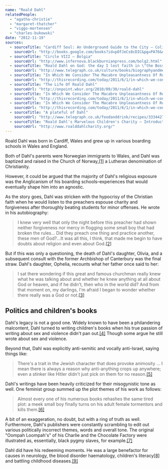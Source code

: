 ```yaml
---
name: "Roald Dahl"
relatedPeople:
  - "agatha-christie"
  - "margaret-thatcher"
  - "viggo-mortensen"
  - "charles-bukowski"
date: "2012-11-19"
sources:
  - sourceTitle: "Cardiff Soul: An Underground Guide to the City – Colin Palfrey"
    sourceUrl: "http://books.google.com/books?id=pOfJeCs0cDIC&pg=PA76&dq=ROALD+DAHL+BAPTISED+Norwegian+Church&hl=en&ei=uRINTZLKKNG4hAfvt9i3Dg&sa=X&oi=book_result&ct=result&resnum=3&ved=0CDkQ6AEwAg#v=onepage&q=ROALD%20DAHL%20BAPTISED%20Norwegian%20Church&f=false"
  - sourceTitle: "Circle VIII – Bolgia"
    sourceUrl: "http://www.infernova.blackburnianpress.com/bolg2.html"
  - sourceTitle: "Roald Dahl on God: the day I lost faith in \"the Boss.\""
    sourceUrl: "http://www.telegraph.co.uk/culture/books/biographyandmemoirreviews/7930223/Roald-Dahl-on-God-the-day-I-lost-faith-in-the-Boss.html"
  - sourceTitle: "In Which We Consider The Macabre Unpleasantness Of Roald Dahl"
    sourceUrl: "http://thisrecording.com/today/2011/6/1/in-which-we-consider-the-macabre-unpleasantness-of-roald-dah.html"
  - sourceTitle: "The Life Of Roald Dahl"
    sourceUrl: "http://onpoint.wbur.org/2010/09/30/roald-dahl"
  - sourceTitle: "In Which We Consider The Macabre Unpleasantness Of Roald Dahl"
    sourceUrl: "http://thisrecording.com/today/2011/6/1/in-which-we-consider-the-macabre-unpleasantness-of-roald-dah.html"
  - sourceTitle: "In Which We Consider The Macabre Unpleasantness Of Roald Dahl"
    sourceUrl: "http://thisrecording.com/today/2011/6/1/in-which-we-consider-the-macabre-unpleasantness-of-roald-dah.html"
  - sourceTitle: "A plateful of Dahl"
    sourceUrl: "http://www.telegraph.co.uk/foodanddrink/recipes/3334427/A-plateful-of-Dahl.html"
  - sourceTitle: "Roald Dahl's Marvelous Children's Charity – Introduction"
    sourceUrl: "http://www.roalddahlcharity.org/"
---
```


Roald Dahl was born in Cardiff, Wales and grew up in various boarding schools in Wales and England.

Both of Dahl's parents were Norwegian immigrants to Wales, and Dahl was baptized and raised in the Church of Norway,<a class="source-citation" href="http://books.google.com/books?id=pOfJeCs0cDIC&pg=PA76&dq=ROALD+DAHL+BAPTISED+Norwegian+Church&hl=en&ei=uRINTZLKKNG4hAfvt9i3Dg&sa=X&oi=book_result&ct=result&resnum=3&ved=0CDkQ6AEwAg#v=onepage&q=ROALD%20DAHL%20BAPTISED%20Norwegian%20Church&f=false" title="Cardiff Soul: An Underground Guide to the City – Colin Palfrey">[1]</a> a Lutheran denomination of Christianity.

However, it could be argued that the majority of Dahl's religious exposure was the Anglicanism of his boarding schools–experiences that would eventually shape him into an agnostic.

As the story goes, Dahl was stricken with the hypocrisy of the Christian faith when he would listen to the preachers espouse charity and forgiveness after thoroughly beating students for minor offenses. He wrote in his autobiography:

>I knew very well that only the night before this preacher had shown neither forgiveness nor mercy in flogging some small boy that had broken the rules… Did they preach one thing and practice another, these men of God?…It was all this, I think, that made me begin to have doubts about religion and even about God.<a class="source-citation" href="http://www.infernova.blackburnianpress.com/bolg2.html" title="Circle VIII – Bolgia">[2]</a>

But if this was only a questioning, the death of Dahl's daughter, Olivia, and a subsequent consult with the former Archbishop of Canterbury was the final straw. Dahl's daughter, Ophelia, recounts what her father once said to her:

>I sat there wondering if this great and famous churchman really knew what he was talking about and whether he knew anything at all about God or heaven, and if he didn't, then who in the world did? And from that moment on, my darlings, I'm afraid I began to wonder whether there really was a God or not.<a class="source-citation" href="http://www.telegraph.co.uk/culture/books/biographyandmemoirreviews/7930223/Roald-Dahl-on-God-the-day-I-lost-faith-in-the-Boss.html" title="Roald Dahl on God: the day I lost faith in &quot;the Boss.&quot;">[3]</a>

## 

## Politics and children's books

Dahl's legacy is not a good one. Widely known to have been a philandering malcontent, Dahl turned to writing children's books when his true passion of writing about sex and violence didn't pan out.<a class="source-citation" href="http://thisrecording.com/today/2011/6/1/in-which-we-consider-the-macabre-unpleasantness-of-roald-dah.html" title="In Which We Consider The Macabre Unpleasantness Of Roald Dahl">[4]</a> Though some argue he still wrote about sex and violence.

Beyond that, Dahl was explicitly anti-semitic and vocally anti-Israel, saying things like:

>There's a trait in the Jewish character that does provoke animosity … I mean there is always a reason why anti-anything crops up anywhere; even a stinker like Hitler didn't just pick on them for no reason.<a class="source-citation" href="http://onpoint.wbur.org/2010/09/30/roald-dahl" title="The Life Of Roald Dahl">[5]</a>

Dahl's writings have been heavily criticized for their misogynistic tone as well. One feminist group summed up the plot themes of his work as follows:

>Almost every one of his numerous books rehashes the same tired plot: a meek small boy finally turns on his adult female tormentors and kills them.<a class="source-citation" href="http://thisrecording.com/today/2011/6/1/in-which-we-consider-the-macabre-unpleasantness-of-roald-dah.html" title="In Which We Consider The Macabre Unpleasantness Of Roald Dahl">[6]</a>

A bit of an exaggeration, no doubt, but with a ring of truth as well. Furthermore, Dahl's publishers were constantly scrambling to edit out various politically incorrect themes, words and overall tone. The original "Oompah Loompah's" of his Charlie and the Chocolate Factory were illustrated as, essentially, black pygmy slaves, for example.<a class="source-citation" href="http://thisrecording.com/today/2011/6/1/in-which-we-consider-the-macabre-unpleasantness-of-roald-dah.html" title="In Which We Consider The Macabre Unpleasantness Of Roald Dahl">[7]</a>

Dahl did have his redeeming moments. He was a large benefactor for causes in neurology, the blood disorder haematology, children's literacy<a class="source-citation" href="http://www.telegraph.co.uk/foodanddrink/recipes/3334427/A-plateful-of-Dahl.html" title="A plateful of Dahl">[8]</a> and battling childhood diseases.<a class="source-citation" href="http://www.roalddahlcharity.org/" title="Roald Dahl&apos;s Marvelous Children&apos;s Charity – Introduction">[9]</a>